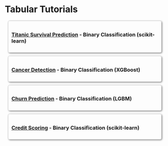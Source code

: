 # Tabular Tutorials

<div style="border: 1px solid #ccc; padding: 10px; margin: 10px; border-radius: 5px; box-shadow: 2px 2px 5px #888;">

  <h3><a href="../../getting_started/quickstart/quickstart_tabular.html">Titanic Survival Prediction</a> - Binary Classification (scikit-learn)</h3>

</div>

<div style="border: 1px solid #ccc; padding: 10px; margin: 10px; border-radius: 5px; box-shadow: 2px 2px 5px #888;">

  <h3><a href="../../reference/notebooks/cancer_detection_xgboost.html">Cancer Detection</a> - Binary Classification (XGBoost)</h3>

</div>

<div style="border: 1px solid #ccc; padding: 10px; margin: 10px; border-radius: 5px; box-shadow: 2px 2px 5px #888;">

  <h3><a href="../../reference/notebooks/churn_prediction_lgbm.html">Churn Prediction</a> - Binary Classification (LGBM)</h3>

</div>

<div style="border: 1px solid #ccc; padding: 10px; margin: 10px; border-radius: 5px; box-shadow: 2px 2px 5px #888;">

  <h3><a href="../../reference/notebooks/credit_scoring.html">Credit Scoring</a> - Binary Classification (scikit-learn)</h3>

</div>
